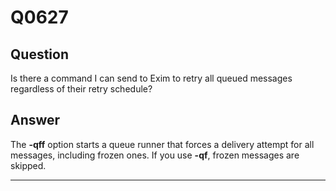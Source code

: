 Q0627
=====

Question
--------

Is there a command I can send to Exim to retry all queued messages
regardless of their retry schedule?

Answer
------

The **-qff** option starts a queue runner that forces a delivery attempt
for all messages, including frozen ones. If you use **-qf**, frozen
messages are skipped.

* * * * *

